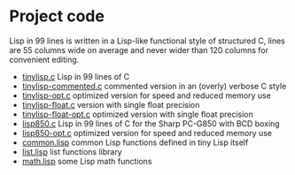 # Project code

Lisp in 99 lines is written in a Lisp-like functional style of structured C, lines are 55 columns wide on average and never wider than 120 columns for convenient editing.

- [tinylisp.c](tinylisp.c) Lisp in 99 lines of C
- [tinylisp-commented.c](tinylisp-commented.c) commented version in an (overly) verbose C style
- [tinylisp-opt.c](tinylisp-opt.c) optimized version for speed and reduced memory use
- [tinylisp-float.c](tinylisp-float.c) version with single float precision
- [tinylisp-float-opt.c](tinylisp-float-opt.c) optimized version with single float precision
- [lisp850.c](lisp850.c) Lisp in 99 lines of C for the Sharp PC-G850 with BCD boxing
- [lisp850-opt.c](lisp850-opt.c) optimized version for speed and reduced memory use
- [common.lisp](common.lisp) common Lisp functions defined in tiny Lisp itself
- [list.lisp](list.lisp) list functions library
- [math.lisp](math.lisp) some Lisp math functions

